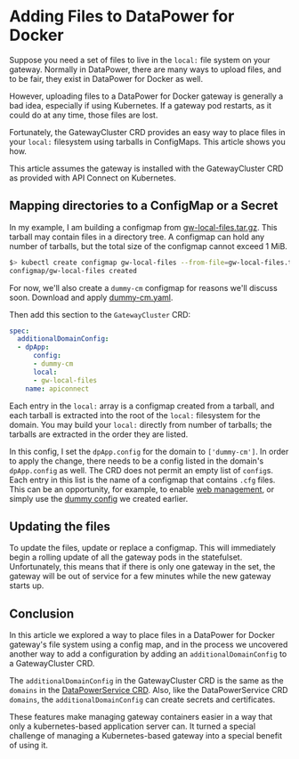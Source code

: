 # Adding Files to DataPower for Docker

Suppose you need a set of files to live in the `local:` file system on your gateway. Normally in DataPower, there are many ways to upload files, and to be fair, they exist in DataPower for Docker as well.

However, uploading files to a DataPower for Docker gateway is generally a bad idea, especially if using Kubernetes. If a gateway pod restarts, as it could do at any time, those files are lost.

Fortunately, the GatewayCluster CRD provides an easy way to place files in your `local:` filesystem using tarballs in ConfigMaps. This article shows you how.

This article assumes the gateway is installed with the GatewayCluster CRD as
provided with API Connect on Kubernetes.

## Mapping directories to a ConfigMap or a Secret

In my example, I am building a configmap from [gw-local-files.tar.gz](/posted/gateway-configmaps/example/gw-local-files.tar.gz). This tarball may contain files in a directory tree. A configmap can hold any number of tarballs, but the total size of the configmap cannot exceed 1 MiB.

```sh
$> kubectl create configmap gw-local-files --from-file=gw-local-files.tar.gz
configmap/gw-local-files created
```

For now, we'll also create a `dummy-cm` configmap for reasons we'll discuss soon. Download and apply [dummy-cm.yaml](/posted/gateway-configmaps/example/dummy-cm.yaml).

Then add this section to the `GatewayCluster` CRD:

```yaml
spec:
  additionalDomainConfig:
  - dpApp:
      config:
      - dummy-cm
      local:
      - gw-local-files
    name: apiconnect
```

Each entry in the `local:` array is a configmap created from a tarball, and each tarball is extracted into the root of the `local:` filesystem for the domain. You may build your `local:` directly from number of tarballs; the tarballs are extracted in the order they are listed.

In this config, I set the `dpApp.config` for the domain to `['dummy-cm']`. In order to apply the change, there needs to be a config listed in the domain's `dpApp.config` as well. The CRD does not permit an empty list of `config`s. Each entry in this list is the name of a configmap that contains `.cfg` files. This can be an opportunity, for example, to enable [web management](/posted/gateway-configmaps/example/web-mgmt-cm.yaml), or simply use the [dummy config](content/draft/gateway-configmaps/example/dummy-cm.yaml) we created earlier.

## Updating the files

To update the files, update or replace a configmap. This will immediately begin a rolling update of all the gateway pods in the statefulset. Unfortunately, this means that if there is only one gateway in the set, the gateway will be out of service for a few minutes while the new gateway starts up.

## Conclusion

In this article we explored a way to place files in a DataPower for Docker gateway's file system using a config map, and in the process we uncovered another way to add a configuration by adding an `additionalDomainConfig` to a GatewayCluster CRD.

The `additionalDomainConfig` in the GatewayCluster CRD is the same as the `domains` in the [DataPowerService CRD](https://www.ibm.com/docs/en/datapower-operator/1.6?topic=guides-domain-configuration#config-method-dpapp). Also, like the DataPowerService CRD `domains`, the `additionalDomainConfig` can create secrets and certificates.

These features make managing gateway containers easier in a way that only a kubernetes-based application server can. It turned a special challenge of managing a Kubernetes-based gateway into a special benefit of using it.
